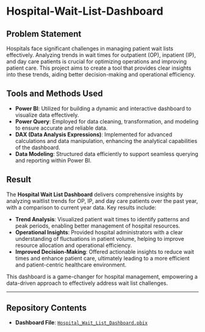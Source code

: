 # Hospital-Wait-List-Dashboard


## Problem Statement
Hospitals face significant challenges in managing patient wait lists effectively. Analyzing trends in wait times for outpatient (OP), inpatient (IP), and day care patients is crucial for optimizing operations and improving patient care. This project aims to create a tool that provides clear insights into these trends, aiding better decision-making and operational efficiency.

## Tools and Methods Used

- **Power BI**: Utilized for building a dynamic and interactive dashboard to visualize data effectively.
- **Power Query**: Employed for data cleaning, transformation, and modeling to ensure accurate and reliable data.
- **DAX (Data Analysis Expressions)**: Implemented for advanced calculations and data manipulation, enhancing the analytical capabilities of the dashboard.
- **Data Modeling**: Structured data efficiently to support seamless querying and reporting within Power BI.

## Result
The **Hospital Wait List Dashboard** delivers comprehensive insights by analyzing waitlist trends for OP, IP, and day care patients over the past year, with a comparison to current year data. Key results include:

- **Trend Analysis**: Visualized patient wait times to identify patterns and peak periods, enabling better management of hospital resources.
- **Operational Insights**: Provided hospital administrators with a clear understanding of fluctuations in patient volume, helping to improve resource allocation and operational efficiency.
- **Improved Decision-Making**: Offered actionable insights to reduce wait times and enhance patient care, ultimately leading to a more efficient and patient-centric healthcare environment.

This dashboard is a game-changer for hospital management, empowering a data-driven approach to effectively address wait list challenges.

---

## Repository Contents

- **Dashboard File**: [`Hospital_Wait_List_Dashboard.pbix`](https://app.powerbi.com/links/_7Xy7JlPBK?ctid=a888c29a-2c29-470b-b399-ff992e459cdc&pbi_source=linkShare )
